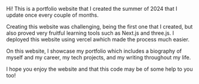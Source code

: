 Hi! This is a portfolio website that I created the summer of 2024 that I update once every couple of months.

Creating this website was challenging, being the first one that I created, but also proved very fruitful learning tools such as Next.js and three.js. I deployed this website using vercel awhich made the process much easier.

On this website, I showcase my portfolio which includes a biography of myself and my career, my tech projects, and my writing throughout my life.

I hope you enjoy the website and that this code may be of some help to you too!
